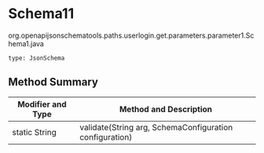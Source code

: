 # Schema11
org.openapijsonschematools.paths.userlogin.get.parameters.parameter1.Schema1.java
```
type: JsonSchema
```

## Method Summary
| Modifier and Type | Method and Description |
| ----------------- | ---------------------- |
| static String | validate(String arg, SchemaConfiguration configuration) |
